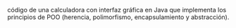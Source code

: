 código de una calculadora con interfaz gráfica en Java que implementa los principios de POO (herencia, polimorfismo, encapsulamiento y abstracción).
